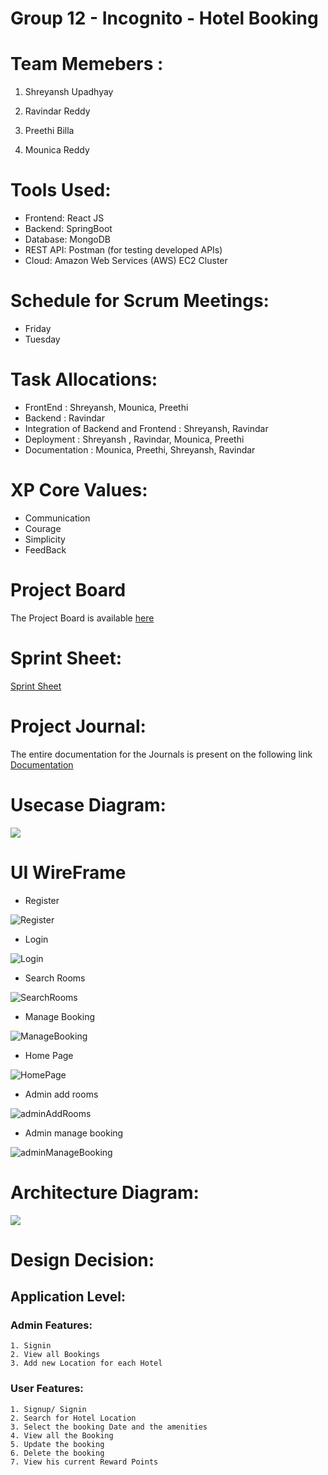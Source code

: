 # Group 12 - Incognito - Hotel Booking 

# Team Memebers :

1) Shreyansh Upadhyay 

2) Ravindar Reddy 

3) Preethi Billa 

4) Mounica Reddy

# Tools Used:

 * Frontend: React JS
 * Backend: SpringBoot
 * Database: MongoDB
 * REST API: Postman (for testing developed APIs)
 * Cloud: Amazon Web Services (AWS) EC2 Cluster

# Schedule for Scrum Meetings:

 * Friday
 * Tuesday

# Task Allocations:

 * FrontEnd : Shreyansh, Mounica, Preethi
 * Backend : Ravindar
 * Integration of Backend and Frontend : Shreyansh, Ravindar
 * Deployment : Shreyansh , Ravindar, Mounica, Preethi
 * Documentation : Mounica, Preethi, Shreyansh, Ravindar

# XP Core Values:

 * Communication
 * Courage
 * Simplicity
 * FeedBack

# Project Board

The Project Board is available [here](https://github.com/gopinathsjsu/team-project-incognito/projects/2)

# Sprint Sheet:

[Sprint Sheet](https://github.com/gopinathsjsu/team-project-incognito/blob/main/Documentation/Sprint_Sheet.xlsx)

# Project Journal:

The entire documentation for the Journals is present on the following link [Documentation](https://github.com/gopinathsjsu/team-project-incognito/tree/main/Documentation)

# Usecase Diagram:

![](Usecase_Diagram.png)

# UI WireFrame

* Register

![Register](/Wireframes/Signuppage.png)</br>

* Login

![Login](/Wireframes/LoginPage.png)</br>

* Search Rooms

![SearchRooms](/Wireframes/SearchHotels.png)</br>

* Manage Booking

![ManageBooking](/Wireframes/ManageBooking.png)</br>

* Home Page

![HomePage](/Wireframes/HomePage.png)</br>

* Admin add rooms

![adminAddRooms](/Wireframes/adminAddRooms.png)</br>

* Admin manage booking

![adminManageBooking](/Wireframes/adminManageBookin.png)<br>

# Architecture Diagram:

![](Architecture_Diagram.png)

# Design Decision:

## Application Level:

### Admin Features:

    1. Signin
    2. View all Bookings
    3. Add new Location for each Hotel

### User Features:

    1. Signup/ Signin
    2. Search for Hotel Location
    3. Select the booking Date and the amenities
    4. View all the Booking
    5. Update the booking
    6. Delete the booking
    7. View his current Reward Points



